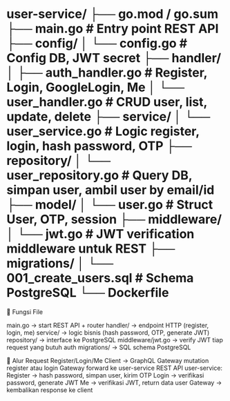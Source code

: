 user-service/
├── go.mod / go.sum
├── main.go                # Entry point REST API
├── config/
│   └── config.go          # Config DB, JWT secret
├── handler/
│   ├── auth_handler.go    # Register, Login, GoogleLogin, Me
│   └── user_handler.go    # CRUD user, list, update, delete
├── service/
│   └── user_service.go    # Logic register, login, hash password, OTP
├── repository/
│   └── user_repository.go # Query DB, simpan user, ambil user by email/id
├── model/
│   └── user.go            # Struct User, OTP, session
├── middleware/
│   └── jwt.go             # JWT verification middleware untuk REST
├── migrations/
│   └── 001_create_users.sql # Schema PostgreSQL
└── Dockerfile
======================================================
🔹 Fungsi File

main.go → start REST API + router
handler/ → endpoint HTTP (register, login, me)
service/ → logic bisnis (hash password, OTP, generate JWT)
repository/ → interface ke PostgreSQL
middleware/jwt.go → verify JWT tiap request yang butuh auth
migrations/ → SQL schema PostgreSQL

🔹 Alur Request Register/Login/Me
Client → GraphQL Gateway mutation register atau login
Gateway forward ke user-service REST API
user-service:
Register → hash password, simpan user, kirim OTP
Login → verifikasi password, generate JWT
Me → verifikasi JWT, return data user
Gateway → kembalikan response ke client